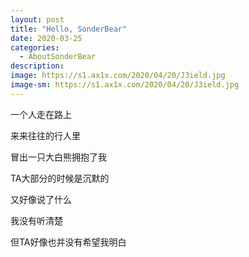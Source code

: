 ```yaml
---
layout: post
title: "Hello, SonderBear"
date: 2020-03-25
categories:
  - AboutSonderBear
description:
image: https://s1.ax1x.com/2020/04/20/J3ield.jpg
image-sm: https://s1.ax1x.com/2020/04/20/J3ield.jpg
---
```


一个人走在路上

来来往往的行人里

冒出一只大白熊拥抱了我

TA大部分的时候是沉默的

又好像说了什么

我没有听清楚

但TA好像也并没有希望我明白

